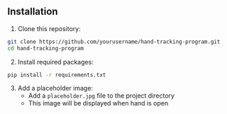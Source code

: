 ## Installation

1. Clone this repository:
```bash
git clone https://github.com/yourusername/hand-tracking-program.git
cd hand-tracking-program
```

2. Install required packages:
```bash
pip install -r requirements.txt
```

3. Add a placeholder image:
   - Add a `placeholder.jpg` file to the project directory
   - This image will be displayed when hand is open
